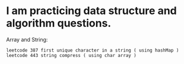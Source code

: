 # I am practicing data structure and algorithm questions. 
Array and String:

	leetcode 387 first unique character in a string ( using hashMap )
	leetcode 443 string compress ( using char array )

